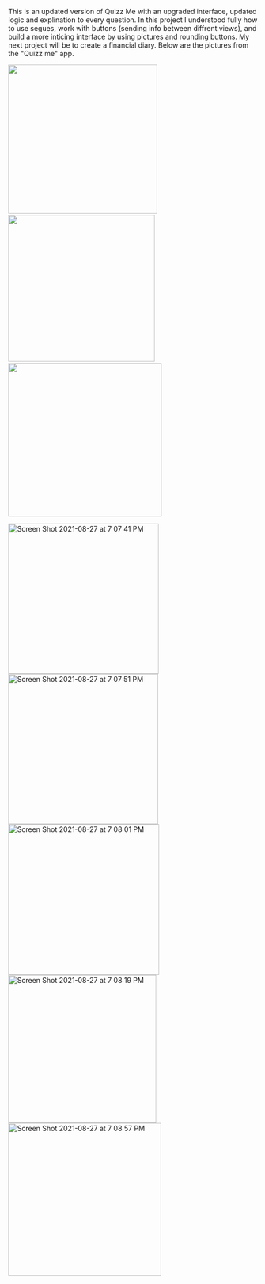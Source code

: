 This is an updated version of Quizz Me with an upgraded interface, updated logic and explination to every question. In this project I understood fully how to use 
segues, work with buttons (sending info between diffrent views), and build a more inticing interface by using pictures and rounding buttons. My next project will be 
to create a financial diary. Below are the pictures from the "Quizz me" app.


<p float="left">
  <img src="https://user-images.githubusercontent.com/67702241/131164489-70b8058e-51ac-4e7e-afa7-7e706dce1c69.png" width="301" />
  &nbsp;&nbsp;
  <img src="https://user-images.githubusercontent.com/67702241/131164494-edb220c0-afd9-439e-941a-f335908d7aff.png" width="296" /> 
  &nbsp;&nbsp;
  <img src="https://user-images.githubusercontent.com/67702241/131164501-31da4bb3-7fdd-46e2-9b8a-1dbd6c2d7c93.png"  width="310" />
</p>


<img width="304" alt="Screen Shot 2021-08-27 at 7 07 41 PM" src="https://user-images.githubusercontent.com/67702241/131164489-70b8058e-51ac-4e7e-afa7-7e706dce1c69.png">
<img width="303" alt="Screen Shot 2021-08-27 at 7 07 51 PM" src="https://user-images.githubusercontent.com/67702241/131164494-edb220c0-afd9-439e-941a-f335908d7aff.png">
<img width="305" alt="Screen Shot 2021-08-27 at 7 08 01 PM" src="https://user-images.githubusercontent.com/67702241/131164501-31da4bb3-7fdd-46e2-9b8a-1dbd6c2d7c93.png">
<img width="299" alt="Screen Shot 2021-08-27 at 7 08 19 PM" src="https://user-images.githubusercontent.com/67702241/131164511-19d2860f-0eec-49ce-9ff5-16c0359a61af.png">
<img width="309" alt="Screen Shot 2021-08-27 at 7 08 57 PM" src="https://user-images.githubusercontent.com/67702241/131164516-184e4c9f-9363-4a8d-96ce-2e25d568f355.png">

